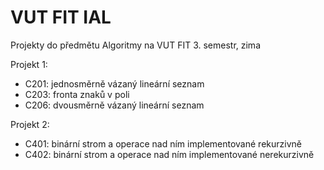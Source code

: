 # VUT FIT IAL

Projekty do předmětu Algoritmy na VUT FIT 3. semestr, zima

Projekt 1:
- C201: jednosměrně vázaný lineární seznam
- C203: fronta znaků v poli
- C206: dvousměrně vázaný lineární seznam
  
Projekt 2:
- C401: binární strom a operace nad ním implementované rekurzivně
- C402: binární strom a operace nad ním implementované nerekurzivně
